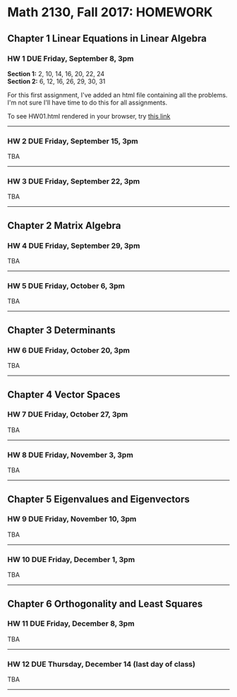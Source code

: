 # Math 2130, Fall 2017: HOMEWORK

## Chapter 1 Linear Equations in Linear Algebra

### **HW 1 DUE** Friday, September 8, 3pm
**Section 1:** 2, 10, 14, 16, 20, 22, 24    
**Section 2:** 6, 12, 16, 26, 29, 30, 31

For this first assignment, I've added an html file containing 
all the problems.  I'm not sure I'll have time to do this for all assignments.

To see HW01.html rendered in your browser, try [this link](https://cdn.rawgit.com/williamdemeo/math2130-fall2017/f05c2ceb/homework/HW01.html)

----------------------------------------------------


### **HW 2 DUE** Friday, September 15, 3pm
TBA

----------------------------------------------------

### **HW 3 DUE** Friday, September 22, 3pm
TBA

----------------------------------------------------

## Chapter 2 Matrix Algebra

### **HW 4 DUE** Friday, September 29, 3pm
TBA

----------------------------------------------------

### **HW 5 DUE** Friday, October 6, 3pm
TBA

-------------------------------------------------------

## Chapter 3 Determinants

### **HW 6 DUE** Friday, October 20, 3pm
TBA

--------------------------------------------------------------------

## Chapter 4 Vector Spaces

### **HW 7 DUE** Friday, October 27, 3pm
TBA

----------------------------------------------------

### **HW 8 DUE** Friday, November 3, 3pm
TBA

--------------------------------------------------------------------

## Chapter 5 Eigenvalues and Eigenvectors

### **HW 9 DUE** Friday, November 10, 3pm
TBA

----------------------------------------------------

### **HW 10 DUE** Friday, December 1, 3pm
TBA

--------------------------------------------------------------------

## Chapter 6 Orthogonality and Least Squares

### **HW 11 DUE** Friday, December 8, 3pm
TBA

----------------------------------------------------

### **HW 12 DUE** Thursday, December 14 (last day of class)  
TBA

------------------------------------------------------------------------

                                                                  
